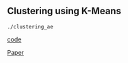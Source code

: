 ## Clustering using K-Means

`./clustering_ae` 

[code](https://github.com/AFAgarap/pt-clustering-ae)

[Paper](https://doi.org/10.48550/arXiv.2006.04535 )